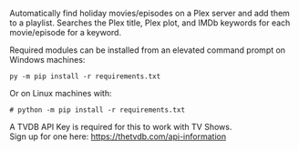 Automatically find holiday movies/episodes on a Plex server and add them to a playlist.
Searches the Plex title, Plex plot, and IMDb keywords for each movie/episode for a keyword.

Required modules can be installed from an elevated command prompt on Windows machines:

    py -m pip install -r requirements.txt

Or on Linux machines with:

    # python -m pip install -r requirements.txt

A TVDB API Key is required for this to work with TV Shows.  
Sign up for one here: https://thetvdb.com/api-information
